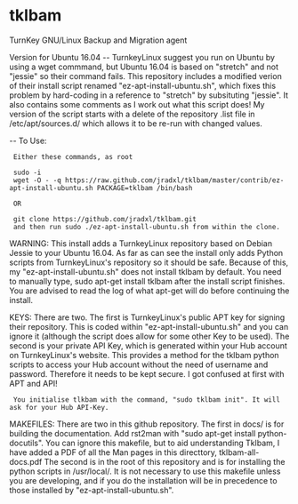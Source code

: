 # tklbam
TurnKey GNU/Linux Backup and Migration agent

Version for Ubuntu 16.04
-- TurnkeyLinux suggest you run on Ubuntu by using a wget commmand, but Ubuntu 16.04 is based on "stretch" and not "jessie" 
   so their command fails.
   This repository includes a modified verion of their install script renamed "ez-apt-install-ubuntu.sh", which 
   fixes this problem by hard-coding in a reference to "stretch" by subsituting "jessie". It also contains some comments as
   I work out what this script does! My version of the script starts with a delete of the repository .list file in /etc/apt/sources.d/ which allows it to be re-run with changed values.
   
-- To Use:

     Either these commands, as root
     
     sudo -i  
     wget -O - -q https://raw.github.com/jradxl/tklbam/master/contrib/ez-apt-install-ubuntu.sh PACKAGE=tklbam /bin/bash
   
     OR

     git clone https://github.com/jradxl/tklbam.git
     and then run sudo ./ez-apt-install-ubuntu.sh from within the clone.
     

WARNING:
     This install adds a TurnkeyLinux repository based on Debian Jessie to your Ubuntu 16.04.
     As far as can see the install only adds Python scripts from TurnkeyLinux's repository so it 
     should be safe. Because of this, my "ez-apt-install-ubuntu.sh" does not install tklbam by default.
     You need to manually type, sudo apt-get install tklbam after the install script finishes.
     You are advised to read the log of what apt-get will do before continuing the install.
    

KEYS:
     There are two. The first is TurnkeyLinux's public APT key for signing their repository. This is coded within 
     "ez-apt-install-ubuntu.sh" and you can ignore it (although the script does allow for some other Key to be used).
     The second is your private API Key, which is generated within your Hub account on TurnkeyLinux's website. This provides a 
     method for the tklbam python scripts to access your Hub account without the need of username and password. Therefore 
     it needs to be kept secure. I got confused at first with APT and API!
     
     You initialise tlkbam with the command, "sudo tklbam init". It will ask for your Hub API-Key.  
     
     
MAKEFILES:
     There are two in this github repository. The first in docs/ is for building the documentation. Add rst2man with 
     "sudo apt-get install python-docutils". You can ignore this makefile, but to aid understanding Tklbam, I have 
     added a PDF of all the Man pages in this directtory, tklbam-all-docs.pdf
     The second is in the root of this repository and is for installing the python scripts in /usr/local/. It is not necessary
     to use this makefile unless you are developing, and if you do the installation will be in precedence to those installed 
     by "ez-apt-install-ubuntu.sh". 
     
     
     
     
     
